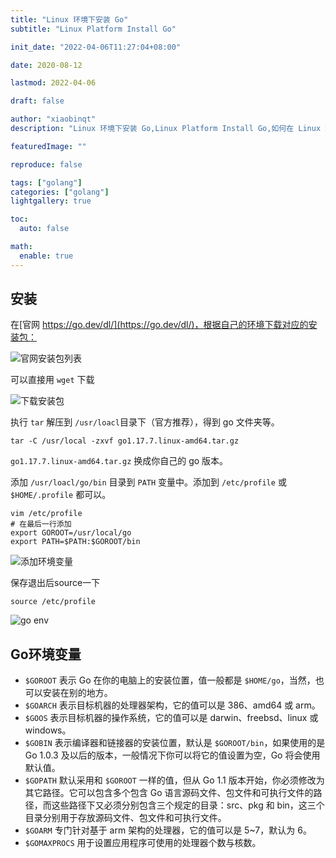```yaml
---
title: "Linux 环境下安装 Go"
subtitle: "Linux Platform Install Go"

init_date: "2022-04-06T11:27:04+08:00"

date: 2020-08-12

lastmod: 2022-04-06

draft: false

author: "xiaobinqt"
description: "Linux 环境下安装 Go,Linux Platform Install Go,如何在 Linux 环境下安装 Go,go,golang"

featuredImage: ""

reproduce: false

tags: ["golang"]
categories: ["golang"]
lightgallery: true

toc:
  auto: false

math:
  enable: true
---
```


## 安装

在[官网 https://go.dev/dl/](https://go.dev/dl/)，根据自己的环境下载对应的安装包：

![官网安装包列表](https://cdn.xiaobinqt.cn/xiaobinqt.io/20220406/d9f09be56c424e4aac52bf334c302133.png?imageView2/0/q/75|watermark/2/text/eGlhb2JpbnF0/font/dmlqYXlh/fontsize/1000/fill/IzVDNUI1Qg==/dissolve/52/gravity/SouthEast/dx/15/dy/15 '官网安装包列表')

可以直接用 `wget` 下载

![下载安装包](https://cdn.xiaobinqt.cn/xiaobinqt.io/20220406/17343a1a875d4908bf27bcc49591422b.png?imageView2/0/q/75|watermark/2/text/eGlhb2JpbnF0/font/dmlqYXlh/fontsize/1000/fill/IzVDNUI1Qg==/dissolve/52/gravity/SouthEast/dx/15/dy/15 '下载安装包')

执行 `tar` 解压到 `/usr/loacl`目录下（官方推荐），得到 go 文件夹等。

```shell
tar -C /usr/local -zxvf go1.17.7.linux-amd64.tar.gz
```

`go1.17.7.linux-amd64.tar.gz` 换成你自己的 go 版本。

添加 `/usr/loacl/go/bin` 目录到 `PATH` 变量中。添加到 `/etc/profile` 或 `$HOME/.profile` 都可以。

```shell
vim /etc/profile
# 在最后一行添加
export GOROOT=/usr/local/go
export PATH=$PATH:$GOROOT/bin
```

![添加环境变量](https://cdn.xiaobinqt.cn/xiaobinqt.io/20220406/5b5467edf57b4810911289caadf9c4cd.png?imageView2/0/q/75|watermark/2/text/eGlhb2JpbnF0/font/dmlqYXlh/fontsize/1000/fill/IzVDNUI1Qg==/dissolve/52/gravity/SouthEast/dx/15/dy/15 '添加环境变量')

保存退出后source一下

```shell
source /etc/profile
```

![go env](https://cdn.xiaobinqt.cn/xiaobinqt.io/20220406/092b8e8add3045ac92793290c839afe9.png?imageView2/0/q/75|watermark/2/text/eGlhb2JpbnF0/font/dmlqYXlh/fontsize/1000/fill/IzVDNUI1Qg==/dissolve/52/gravity/SouthEast/dx/15/dy/15 'go env')

## Go环境变量

+ `$GOROOT` 表示 Go 在你的电脑上的安装位置，值一般都是 `$HOME/go`，当然，也可以安装在别的地方。
+ `$GOARCH` 表示目标机器的处理器架构，它的值可以是 386、amd64 或 arm。
+ `$GOOS` 表示目标机器的操作系统，它的值可以是 darwin、freebsd、linux 或 windows。
+ `$GOBIN` 表示编译器和链接器的安装位置，默认是 `$GOROOT/bin`，如果使用的是 Go 1.0.3 及以后的版本，一般情况下你可以将它的值设置为空，Go 将会使用默认值。
+ `$GOPATH` 默认采用和 `$GOROOT` 一样的值，但从 Go 1.1 版本开始，你必须修改为其它路径。它可以包含多个包含 Go 语言源码文件、包文件和可执行文件的路径，而这些路径下又必须分别包含三个规定的目录：src、pkg
  和 bin，这三个目录分别用于存放源码文件、包文件和可执行文件。
+ `$GOARM` 专门针对基于 arm 架构的处理器，它的值可以是 5~7，默认为 6。
+ `$GOMAXPROCS` 用于设置应用程序可使用的处理器个数与核数。